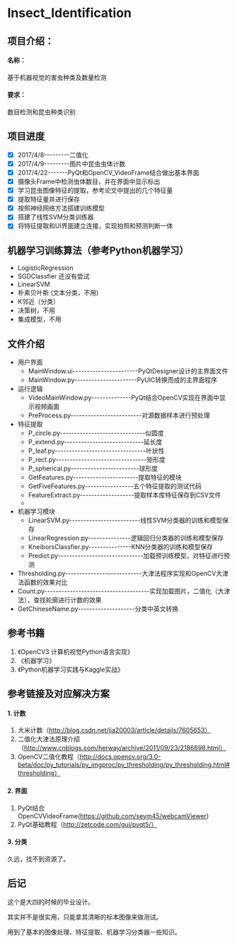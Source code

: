 # Insect_Identification

## 项目介绍：

#### 名称：

基于机器视觉的害虫种类及数量检测

#### 要求：

数目检测和昆虫种类识别


## 项目进度


- [x] 2017/4/8---------二值化 
- [x] 2017/4/9---------图片中昆虫虫体计数 
- [x] 2017/4/22-------PyQt和OpenCV_VideoFrame结合做出基本界面
- [x] 摄像头Frame中检测虫体数目，并在界面中显示标出
- [x] 学习昆虫图像特征的提取，参考论文中提出的几个特征量
- [x] 提取特征量并进行保存
- [x] 按照神经网络方法搭建训练模型
- [x] 搭建了线性SVM分类训练器
- [x] 将特征提取和UI界面建立连接，实现拍照和预测判断一体

## 机器学习训练算法（参考Python机器学习）
*   LogisticRegression
*   SGDClassfier 还没有尝试
*   LinearSVM 
*   朴素贝叶斯 (文本分类，不用)
*   K邻近（分类）
*   决策树，不用
*   集成模型，不用

## 文件介绍

*   用户界面
    *   MainWindow.ui-----------------------PyQtDesigner设计的主界面文件
    *   MainWindow.py----------------------PyUIC转换而成的主界面程序
*   运行逻辑
    *   VideoMainWindow.py--------------PyQt结合OpenCV实现在界面中显示视频画面
    *   PreProcess.py-------------------------对源数据样本进行预处理
*   特征提取
    *   P_circle.py------------------------------似圆度
    *   P_extend.py----------------------------延长度
    *   P_leaf.py--------------------------------叶状性
    *   P_rect.py--------------------------------矩形度
    *   P_spherical.py------------------------球形度
    *   GetFeatures.py-----------------------提取特征的模块
    *   GetFiveFeatures.py-----------------五个特征提取的测试代码
    *   FeatureExtract.py-------------------提取样本库特征保存到CSV文件
    *   
*   机器学习模块
    *   LinearSVM.py-------------------------线性SVM分类器的训练和模型保存
    *   LinearRegression.py---------------逻辑回归分类器的训练和模型保存
    *   KneiborsClassfier.py---------------KNN分类器的训练和模型保存
    *   Predict.py------------------------------加载预训练模型，对特征进行预测
*   Thresholding.py---------------------------大津法程序实现和OpenCV大津法函数的效果对比
*   Count.py-------------------------------------实现加载图片，二值化（大津法），查找轮廓进行计数的效果
*   GetChineseName.py--------------------分类中英文转换

## 参考书籍

1.  《OpenCV3 计算机视觉Python语言实现》
2.  《机器学习》
3.  《Python机器学习实践与Kaggle实战》

## 参考链接及对应解决方案

#### 1. 计数

1. 大米计数（http://blog.csdn.net/jia20003/article/details/7605653）
2. 二值化大津法原理介绍（http://www.cnblogs.com/herway/archive/2011/09/23/2186698.html）
3. OpenCV二值化教程（http://docs.opencv.org/3.0-beta/doc/py_tutorials/py_imgproc/py_thresholding/py_thresholding.html#thresholding）

#### 2. 界面

1. PyQt结合OpenCVVideoFrame(https://github.com/seym45/webcamViewer)
2. PyQt基础教程（http://zetcode.com/gui/pyqt5/）

#### 3. 分类

久远，找不到资源了。

## 后记

这个是大四的时候的毕业设计。

其实并不是很实用，只能拿其清晰的标本图像来做测试。

用到了基本的图像处理、特征提取、机器学习分类器一些知识。